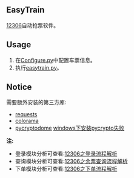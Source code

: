 EasyTrain
-----------------
[12306](http://www.12306.cn/)自动抢票软件。

Usage
---------------------------------
1. 在[Configure.py](https://github.com/Why8n/EasyTrain/blob/master/Configure.py)中配置车票信息。
2. 执行[easytrain.py](https://github.com/Why8n/EasyTrain/blob/master/easytrain.py)。

Notice
-------------
需要额外安装的第三方库:
* [requests](https://github.com/requests/requests)
* [colorama](https://github.com/tartley/colorama)
* [pycryptodome](https://github.com/Legrandin/pycryptodome)     [windows下安装pycrypto失败](https://www.jianshu.com/p/fdc5a5854b04)

**注:**
* 登录模块分析可查看:[12306之登录流程解析](https://www.jianshu.com/p/ca93eba60609)
* 查询模块分析可查看:[12306之余票查询流程解析](https://www.jianshu.com/p/89f6170991c8)
* 下单模块分析可查看:[12306之下单流程解析](https://www.jianshu.com/p/6b1f94e32713)
